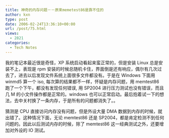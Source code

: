 ```yaml
---
title: 神奇的内存问题－－原来memetest86是靠不住的
author: kxn
type: post
date: 2006-02-24T13:36:10+00:00
url: /post/75.html
views:
  - 2821
categories:
  - Tech Notes
---
```


我的笔记本最近很是奇怪，XP 系统启动看起来蛮正常的，但是安装 Linux 总是安装不上，表现是 rpm 安装的时候总随机卡住，界面倒是还有响应，偶尔有几次过去了，进去以后发现文件系统上面很多文件都没有。于是在 Windows 下面用 winmd5 算一个 iso, 每次算的结果都不一样，怀疑是内存问题，用 memtest86 跑了一个下午，都没有发现任何错误, 用 SP2004 进行压力测试也没有错误，而且几 M 的小文件操作都是正常的。windows 也可以正常启动。最后抱着试一下的想法，去中关村换了一条内存，于是所有的问题都消失了。。

猜测是 CPU 直接访问内存没有问题，但是外设大量 DMA 数据到内存的时候，就出错了。这种情况下面，无论 memtest86 还是 SP2004，都是肯定检测不到任何问题的。因此以后测试内存的时候，除了 memtest86 这一经典测试之外，还要增加对外设的 IO 测试。
